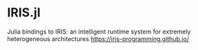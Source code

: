 # IRIS.jl
Julia bindings to IRIS: an intelligent runtime system for extremely heterogeneous architectures https://iris-programming.github.io/
